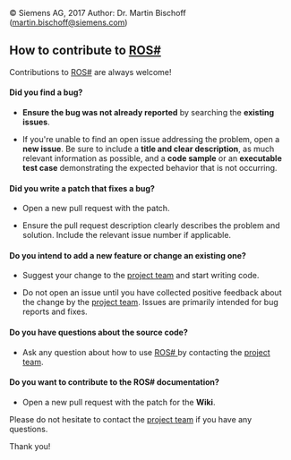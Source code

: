 © Siemens AG, 2017
Author: Dr. Martin Bischoff (martin.bischoff@siemens.com)

## How to contribute to [ROS\#](https://github.com/siemens/ros-sharp)

Contributions to [ROS\#](https://github.com/siemens/ros-sharp/blob/master/README.md) are always welcome!

#### **Did you find a bug?**

* **Ensure the bug was not already reported** by searching the **existing issues**.

* If you're unable to find an open issue addressing the problem, open a **new issue**. Be sure to include a **title and clear description**, as much relevant information as possible, and a **code sample** or an **executable test case** demonstrating the expected behavior that is not occurring.

#### **Did you write a patch that fixes a bug?**

* Open a new pull request with the patch.

* Ensure the pull request description clearly describes the problem and solution. Include the relevant issue number if applicable.

#### **Do you intend to add a new feature or change an existing one?**

* Suggest your change to the [project team](mailto:martin.bischoff@siemens.com) and start writing code.

* Do not open an issue until you have collected positive feedback about the change by the [project team](mailto:martin.bischoff@siemens.com). Issues are primarily intended for bug reports and fixes.

#### **Do you have questions about the source code?**

* Ask any question about how to use [ROS\# ](https://github.com/siemens/ros-sharp/blob/master/README.md) by contacting the [project team](mailto:martin.bischoff@siemens.com).

#### **Do you want to contribute to the ROS\# documentation?**

* Open a new pull request with the patch for the **Wiki**.

Please do not hesitate to contact the [project team](mailto:martin.bischoff@siemens.com) if you have any questions.

Thank you!
